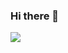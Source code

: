 ### Hi there 👋

<!--
**ChengruiZhou/ChengruiZhou** is a ✨ _special_ ✨ repository because its `README.md` (this file) appears on your GitHub profile.

Here are some ideas to get you started:

 - 🔭 I’m currently working on ...
  - 🌱 I’m currently learning ...
  - 👯 I’m looking to collaborate on ...
 - 🤔 I’m looking for help with ...
  - 💬 Ask me about ...
  - 📫 How to reach me: ...
  - 😄 Pronouns: ...
  - ⚡ Fun fact: ...
-->
![](https://github-readme-stats.vercel.app/api?username=ChengruiZhou&theme=dark)

